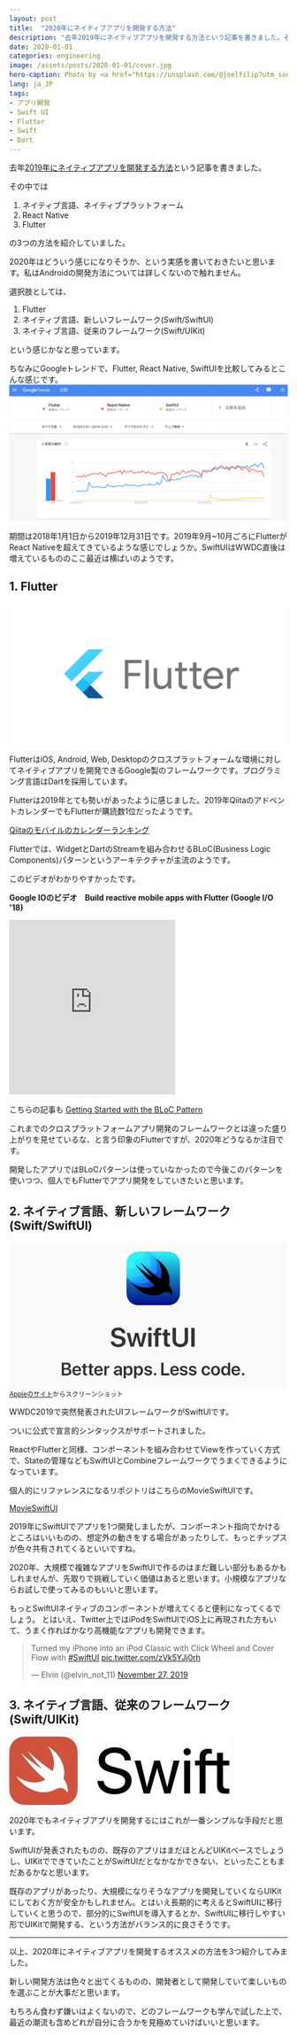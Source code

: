```yaml
---
layout: post
title:  "2020年にネイティブアプリを開発する方法"
description: "去年2019年にネイティブアプリを開発する方法という記事を書きました。その中では1. ネイティブ言語、ネイティブプラットフォーム, 2. React Native, 3. Flutterの3つの方法を紹介していました。2020年はどういう感じになりそうか、という実感を書いておきたいと思います。"
date: 2020-01-01
categories: engineering
image: /assets/posts/2020-01-01/cover.jpg
hero-caption: Photo by <a href="https://unsplash.com/@joelfilip?utm_source=unsplash&utm_medium=referral&utm_content=creditCopyText">Joel Filipe</a> on <a href="https://unsplash.com/s/photos/building?utm_source=unsplash&utm_medium=referral&utm_content=creditCopyText">Unsplash</a>
lang: ja_JP
tags:
- アプリ開発
- Swift UI
- Flutter
- Swift
- Dart
---
```


去年[2019年にネイティブアプリを開発する方法](https://masamichiueta.github.io/engineering/2019/01/05/build-a-native-app-in-2019.html)という記事を書きました。

その中では

1. ネイティブ言語、ネイティブプラットフォーム
2. React Native
3. Flutter

の3つの方法を紹介していました。

2020年はどういう感じになりそうか、という実感を書いておきたいと思います。私はAndroidの開発方法については詳しくないので触れません。

選択肢としては、

1. Flutter
2. ネイティブ言語、新しいフレームワーク(Swift/SwiftUI)
3. ネイティブ言語、従来のフレームワーク(Swift/UIKit)

という感じかなと思っています。

ちなみにGoogleトレンドで、Flutter, React Native, SwiftUIを比較してみるとこんな感じです。
![Compare](/assets/posts/2020-01-01/compare.png "Compare")

期間は2018年1月1日から2019年12月31日です。2019年9月~10月ごろにFlutterがReact Nativeを超えてきているような感じでしょうか。SwiftUIはWWDC直後は増えているもののここ最近は横ばいのようです。

## 1. Flutter

![Flutter](/assets/posts/2020-01-01/flutter.png "Flutter")

FlutterはiOS, Android, Web, Desktopのクロスプラットフォームな環境に対してネイティブアプリを開発できるGoogle製のフレームワークです。プログラミング言語はDartを採用しています。

Flutterは2019年とても勢いがあったように感じました。2019年QiitaのアドベントカレンダーでもFlutterが購読数1位だったようです。

[Qiitaのモバイルのカレンダーランキング](https://qiita.com/advent-calendar/2019/ranking/subscriptions/categories/mobile)

Flutterでは、WidgetとDartのStreamを組み合わせるBLoC(Business Logic Components)パターンというアーキテクチャが主流のようです。

このビデオがわかりやすかったです。

**Google IOのビデオ　Build reactive mobile apps with Flutter (Google I/O '18)**

<iframe class="w-100" height="315" src="https://www.youtube.com/embed/RS36gBEp8OI" frameborder="0" allow="accelerometer; autoplay; encrypted-media; gyroscope; picture-in-picture" allowfullscreen></iframe>

こちらの記事も
[Getting Started with the BLoC Pattern](https://www.raywenderlich.com/4074597-getting-started-with-the-bloc-pattern)

これまでのクロスプラットフォームアプリ開発のフレームワークとは違った盛り上がりを見せているな、と言う印象のFlutterですが、2020年どうなるか注目です。

開発したアプリではBLoCパターンは使っていなかったので今後このパターンを使いつつ、個人でもFlutterでアプリ開発をしていきたいと思います。


## 2. ネイティブ言語、新しいフレームワーク(Swift/SwiftUI)

![SwiftUI](/assets/posts/2020-01-01/swiftui.png "SwiftUI")
<small>[Appleのサイト](https://developer.apple.com/xcode/swiftui/)からスクリーンショット</small>

WWDC2019で突然発表されたUIフレームワークがSwiftUIです。

ついに公式で宣言的シンタックスがサポートされました。

ReactやFlutterと同様、コンポーネントを組み合わせてViewを作っていく方式で、Stateの管理などもSwiftUIとCombineフレームワークでうまくできるようになっています。

個人的にリファレンスになるリポジトリはこちらのMovieSwiftUIです。

[MovieSwiftUI](https://github.com/Dimillian/MovieSwiftUI)

2019年にSwiftUIでアプリを1つ開発しましたが、コンポーネント指向でかけるところはいいものの、想定外の動きをする場合があったりして、もっとチップスが色々共有されてくるといいですね。

2020年、大規模で複雑なアプリをSwiftUIで作るのはまだ難しい部分もあるかもしれませんが、先取りで挑戦していく価値はあると思います。小規模なアプリならお試しで使ってみるのもいいと思います。

もっとSwiftUIネイティブのコンポーネントが増えてくると便利になってくるでしょう。
とはいえ、Twitter上ではiPodをSwiftUIでiOS上に再現された方もいて、うまく作ればかなり高機能なアプリも開発できます。

<blockquote class="twitter-tweet"><p lang="en" dir="ltr">Turned my iPhone into an iPod Classic with Click Wheel and Cover Flow with <a href="https://twitter.com/hashtag/SwiftUI?src=hash&amp;ref_src=twsrc%5Etfw">#SwiftUI</a> <a href="https://t.co/zVk5YJj0rh">pic.twitter.com/zVk5YJj0rh</a></p>&mdash; Elvin (@elvin_not_11) <a href="https://twitter.com/elvin_not_11/status/1199717678908366854?ref_src=twsrc%5Etfw">November 27, 2019</a></blockquote> <script async src="https://platform.twitter.com/widgets.js" charset="utf-8"></script>


## 3. ネイティブ言語、従来のフレームワーク(Swift/UIKit)

![Swift](/assets/posts/2019-01-05/swift.jpeg "Swift")

2020年でもネイティブアプリを開発するにはこれが一番シンプルな手段だと思います。

SwiftUIが発表されたものの、既存のアプリはまだほとんどUIKitベースでしょうし、UIKitでできていたことがSwiftUIだとなかなかできない、といったこともまだあるかなと思います。

既存のアプリがあったり、大規模になりそうなアプリを開発していくならUIKitにしておく方が安全かもしれません。とはいえ長期的に考えるとSwiftUIに移行していくと思うので、部分的にSwiftUIを導入するとか、SwiftUIに移行しやすい形でUIKitで開発する、という方法がバランス的に良さそうです。

---

以上、2020年にネイティブアプリを開発するオススメの方法を3つ紹介してみました。

新しい開発方法は色々と出てくるものの、開発者として開発していて楽しいものを選ぶことが大事だと思います。

もちろん食わず嫌いはよくないので、どのフレームワークも学んで試した上で、最近の潮流も含めどれが自分に合うかを見極めていけばいいと思います。